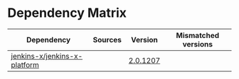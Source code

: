 # Dependency Matrix

Dependency | Sources | Version | Mismatched versions
---------- | ------- | ------- | -------------------
[jenkins-x/jenkins-x-platform](https://github.com/jenkins-x/jenkins-x-platform.git) |  | [2.0.1207](https://github.com/jenkins-x/jenkins-x-platform/releases/tag/v2.0.1207) | 
